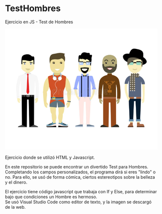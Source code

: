 # TestHombres
Ejercicio en JS - Test de Hombres

<img width=800 height=400 src="https://github.com/Pedro410Ar/TestHombres/blob/master/tipoHombres.jpg"/>

Ejercicio donde se utilizó HTML y Javascript.

En este repositorio se puede encontrar un divertido Test para Hombres. Completando los campos personalizados, el programa dirá si eres "lindo" o no. 
Para ello, se usó de forma cómica, ciertos estereotipos sobre la belleza y el dinero. 

El ejercicio tiene código javascript que trabaja con If y Else, para determinar bajo que condiciones un Hombre es hermoso.  
Se usó Visual Studio Code como editor de texto, y la imagen se descargó de la web. 
